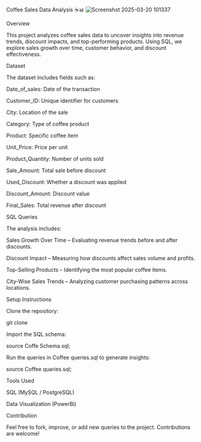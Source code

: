 Coffee Sales Data Analysis ☕📊
![Screenshot 2025-03-20 101337](https://github.com/user-attachments/assets/61b64081-4cdd-4780-a4d8-c9ff5a20e4a2)

Overview

This project analyzes coffee sales data to uncover insights into revenue trends, discount impacts, and top-performing products. Using SQL, we explore sales growth over time, customer behavior, and discount effectiveness.

Dataset

The dataset includes fields such as:

Date_of_sales: Date of the transaction

Customer_ID: Unique identifier for customers

City: Location of the sale

Category: Type of coffee product

Product: Specific coffee item

Unit_Price: Price per unit

Product_Quantity: Number of units sold

Sale_Amount: Total sale before discount

Used_Discount: Whether a discount was applied

Discount_Amount: Discount value

Final_Sales: Total revenue after discount

SQL Queries

The analysis includes:

Sales Growth Over Time – Evaluating revenue trends before and after discounts.

Discount Impact – Measuring how discounts affect sales volume and profits.

Top-Selling Products – Identifying the most popular coffee items.

City-Wise Sales Trends – Analyzing customer purchasing patterns across locations.

Setup Instructions

Clone the repository:

git clone 

Import the SQL schema:

source Coffe Schema.sql;

Run the queries in Coffee queries.sql to generate insights:

source Coffee quaries.sql;

Tools Used

SQL (MySQL / PostgreSQL)

Data Visualization (PowerBi)

Contribution

Feel free to fork, improve, or add new queries to the project. Contributions are welcome!
